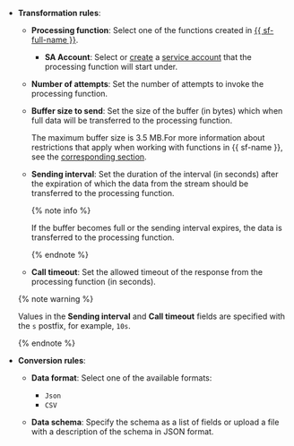 * **Transformation rules**:
    * **Processing function**: Select one of the functions created in [{{ sf-full-name }}](../../functions/).

        
        * **SA Account**: Select or [create](../../iam/operations/sa/create.md) a [service account](../../iam/concepts/users/service-accounts.md) that the processing function will start under.

    * **Number of attempts**: Set the number of attempts to invoke the processing function.
    * **Buffer size to send**: Set the size of the buffer (in bytes) which when full data will be transferred to the processing function.

        The maximum buffer size is 3.5 MB.For more information about restrictions that apply when working with functions in {{ sf-name }}, see the [corresponding section](../../functions/concepts/limits.md).

    * **Sending interval**: Set the duration of the interval (in seconds) after the expiration of which the data from the stream should be transferred to the processing function.

        {% note info %}

        If the buffer becomes full or the sending interval expires, the data is transferred to the processing function.

        {% endnote %}

    * **Call timeout**: Set the allowed timeout of the response from the processing function (in seconds).

    {% note warning %}

    Values in the **Sending interval** and **Call timeout** fields are specified with the `s` postfix, for example, `10s`.

    {% endnote %}
* **Conversion rules**:

    * **Data format**: Select one of the available formats:
        * `Json`
        * `CSV`

    * **Data schema**: Specify the schema as a list of fields or upload a file with a description of the schema in JSON format.

